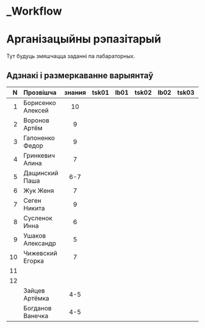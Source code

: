 # _Workflow
# Арганізацыйны рэпазітарый

Тут будуць змяшчацца  заданні па лабараторных.

## Адзнакі і размеркаванне варыянтаў


|N  |Прозвішча         |знания|tsk01|lb01|tsk02|lb02|tsk03|lb03|tsk04|lb04|
|--:|:-----------------|:----:|----:|:--:|----:|:--:|----:|:--:|----:|:--:|
|  1|Борисенко Алексей |  10  |     |    |     |    |     |    |     |    |
|  2|Воронов Артём     |  9   |     |    |     |    |     |    |     |    |
|  3|Гапоненко Федор   |  9   |     |    |     |    |     |    |     |    |
|  4|Гринкевич Алина   |  7   |     |    |     |    |     |    |     |    |
|  5|Дащинский Паша    |  6-7 |     |    |     |    |     |    |     |    |
|  6|Жук Женя          |  7   |     |    |     |    |     |    |     |    |
|  7|Сеген Никита      |  9   |     |    |     |    |     |    |     |    |
|  8|Сусленок Инна     |  6   |     |    |     |    |     |    |     |    |
|  9|Ушаков Александр  |  5   |     |    |     |    |     |    |     |    |
| 10|Чижевский Егорка  |  7   |     |    |     |    |     |    |     |    |
| 11|                  |      |     |    |     |    |     |    |     |    |
| 12|                  |      |     |    |     |    |     |    |     |    |
|   |Зайцев Артёмка    |  4-5 |     |    |     |    |     |    |     |    |
|   |Богданов Ванечка  |  4-5 |     |    |     |    |     |    |     |    |

